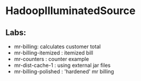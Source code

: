 HadoopIlluminatedSource
=======================

Labs:
-----
* mr-billing: calculates customer total
* mr-billing-itemized : itemized bill
* mr-counters : counter example
* mr-dist-cache-1 : using external jar files
* mr-billing-polished : 'hardened' mr billing
